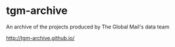 tgm-archive
===========

An archive of the projects produced by The Global Mail's data team

http://tgm-archive.github.io/